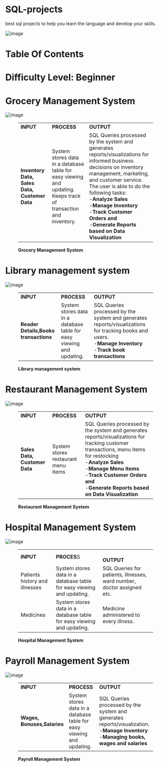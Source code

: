 # SQL-projects
best sql projects to help you learn the language and develop your skills.

![image](https://user-images.githubusercontent.com/120396905/232504948-19ae53b0-65fd-44bf-877c-58a61063c442.png)

# Table Of Contents
# Difficulty Level: Beginner

# Grocery Management System 

![image](https://user-images.githubusercontent.com/120396905/232506680-f06a3fe8-fc94-4454-9e94-0715544b4d0f.png)


<!-- wp:table {"className":"is-style-stripes"} -->
<figure class="wp-block-table is-style-stripes"><table><tbody><tr><td><strong>INPUT</strong></td><td><strong>PROCESS</strong></td><td><strong>OUTPUT</strong></td></tr><tr><td><strong>Inventory Data, Sales Data, Customer Data</strong></td><td>System stores data in a database table for easy viewing and updating. Keeps track of transaction and inventory.</td><td>SQL Queries processed by the system and generates reports/visualizations for informed business decisions on inventory management, marketing, and customer service. The user is able to do the following tasks:<br>-<strong>Analyze Sales</strong><br>-<strong>Manage Inventory</strong><br>-<strong>Track Customer Orders and</strong><br>-<strong>Generate Reports based on Data Visualization</strong></td></tr></tbody></table><figcaption class="wp-element-caption"><strong>Grocery Management System</strong><br></figcaption></figure>
<!-- /wp:table -->

# Library management system

![image](https://user-images.githubusercontent.com/120396905/232506740-376d14c3-5bb3-4cdf-af1c-f1803a81a1bd.png)


<!-- wp:table {"className":"is-style-stripes"} -->
<figure class="wp-block-table is-style-stripes"><table><tbody><tr><td><strong>INPUT</strong></td><td><strong>PROCESS</strong></td><td><strong>OUTPUT</strong></td></tr><tr><td><strong>Reader Details,Books transactions</strong></td><td>System stores data in a database table for easy viewing and updating.</td><td>SQL Queries processed by the system and generates reports/visualizations for tracking books and users.<br>-<strong>Manage Inventory</strong><br>-<strong>Track book transactions</strong></td></tr></tbody></table><figcaption class="wp-element-caption"><strong><strong>Library management system</strong></strong><br></figcaption></figure>
<!-- /wp:table -->

# Restaurant Management System 

![image](https://user-images.githubusercontent.com/120396905/232506966-58f6a103-1a0b-4f7c-8c46-511506e49c47.png)

<!-- wp:table {"className":"is-style-stripes"} -->
<figure class="wp-block-table is-style-stripes"><table><tbody><tr><td><strong>INPUT</strong></td><td><strong>PROCESS</strong></td><td><strong>OUTPUT</strong></td></tr><tr><td><strong>Sales Data, Customer Data</strong></td><td>System stores restaurant menu items</td><td>SQL Queries processed by the system and generates reports/visualizations for tracking customer transactions, menu items for restocking<br>-<strong>Analyze Sales</strong><br>-<strong>Manage Menu items</strong><br>-<strong>Track Customer Orders and</strong><br>-<strong>Generate Reports based on Data Visualization</strong></td></tr></tbody></table><figcaption class="wp-element-caption"><strong>Restaurant Management System</strong></figcaption></figure>
<!-- /wp:table -->

# Hospital Management System

![image](https://user-images.githubusercontent.com/120396905/232507202-d9f0a568-c49c-49bd-bb05-dce151930ecc.png)


<!-- wp:table {"className":"is-style-stripes"} -->
<figure class="wp-block-table is-style-stripes"><table><tbody><tr><td><strong>INPUT</strong></td><td><strong>PROCES</strong>S</td><td><strong><br>OUTPUT</strong></td></tr><tr><td>Patients history and illnesses</td><td>System stores data in a database table for easy viewing and updating.</td><td>SQL Queries for patients, illnesses, ward number, doctor assigned etc.</td></tr><tr><td>Medicines</td><td>System stores data in a database table for easy viewing and updating.</td><td>Medicine administered to every illness.</td></tr></tbody></table><figcaption class="wp-element-caption"><strong>Hospital Management System</strong></figcaption></figure>
<!-- /wp:table -->

# Payroll Management System

![image](https://user-images.githubusercontent.com/120396905/232507296-cdf0ef88-0025-4b1c-bf3c-78df3f52a984.png)

<!-- wp:table {"className":"is-style-stripes"} -->
<figure class="wp-block-table is-style-stripes"><table><tbody><tr><td><strong>INPUT</strong></td><td><strong>PROCESS</strong></td><td><strong>OUTPUT</strong></td></tr><tr><td><strong>Wages, Bonuses,Salaries</strong></td><td>System stores data in a database table for easy viewing and updating.</td><td>SQL Queries processed by the system and generates reports/visualization.<br>-<strong>Manage Inventory</strong><br>-<strong>Managing books, wages and salaries</strong></td></tr></tbody></table><figcaption class="wp-element-caption"><strong> Payroll Management System</strong></figcaption></figure>
<!-- /wp:table -->
